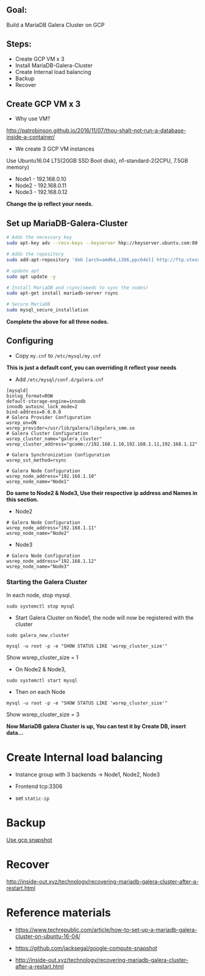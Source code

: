 ## Goal:

Build a MariaDB Galera Cluster on GCP


## Steps:

- Create GCP VM x 3
- Install MariaDB-Galera-Cluster
- Create Internal load balancing
- Backup
- Recover


## Create GCP VM x 3

- Why use VM?

http://patrobinson.github.io/2016/11/07/thou-shalt-not-run-a-database-inside-a-container/


- We create 3 GCP VM instances

Use Ubuntu16.04 LTS(20GB SSD Boot disk), n1-standard-2(2CPU, 7.5GB memory)

- Node1 - 192.168.0.10
- Node2 - 192.168.0.11
- Node3 - 192.168.0.12


**Change the ip reflect your needs.**


## Set up  MariaDB-Galera-Cluster

```bash
# Adds the necessary key
sudo apt-key adv --recv-keys --keyserver hkp://keyserver.ubuntu.com:80 0xF1656F24C74CD1D8

# Adds the repository
sudo add-apt-repository 'deb [arch=amd64,i386,ppc64el] http://ftp.utexas.edu/mariadb/repo/10.1/ubuntu xenial main'

# update apt
sudo apt update -y

# Install MariaDB and rsync(needs to sync the nodes)
sudo apt-get install mariadb-server rsync

# Secure MariaDB
sudo mysql_secure_installation
```

**Complete the above for all three nodes.**



## Configuring

- Copy `my.cnf` to `/etc/mysql/my.cnf`  

**This is just a default conf, you can overriding it reflect your needs**

- Add `/etc/mysql/conf.d/galera.cnf`

```
[mysqld]
binlog_format=ROW
default-storage-engine=innodb
innodb_autoinc_lock_mode=2
bind-address=0.0.0.0
# Galera Provider Configuration
wsrep_on=ON
wsrep_provider=/usr/lib/galera/libgalera_smm.so
# Galera Cluster Configuration
wsrep_cluster_name="galera_cluster"
wsrep_cluster_address="gcomm://192.168.1.10,192.168.1.11,192.168.1.12"

# Galera Synchronization Configuration
wsrep_sst_method=rsync

# Galera Node Configuration
wsrep_node_address="192.168.1.10"
wsrep_node_name="Node1"
```


**Do same to Node2 & Node3, Use their respective ip address and Names in this section.**

- Node2

```
# Galera Node Configuration
wsrep_node_address="192.168.1.11"
wsrep_node_name="Node2"
```

- Node3

```
# Galera Node Configuration
wsrep_node_address="192.168.1.12"
wsrep_node_name="Node3"
```

### Starting the Galera Cluster

In each node, stop mysql.

```
sudo systemctl stop mysql
```

- Start Galera Cluster on Node1, the node will now be registered with the cluster

```
sudo galera_new_cluster

mysql -u root -p -e "SHOW STATUS LIKE 'wsrep_cluster_size'"
```

Show wsrep_cluster_size = 1


- On Node2 & Node3, 

```
sudo systemctl start mysql
```


- Then on each Node

```
mysql -u root -p -e "SHOW STATUS LIKE 'wsrep_cluster_size'"
```

Show wsrep_cluster_size = 3


**Now MariaDB galera Cluster is up, You can test it by Create DB, insert data...**



# Create Internal load balancing


- Instance group with 3 backends -> Node1, Node2, Node3

- Frontend tcp:3306

- set `static-ip`


# Backup

[Use gcp snapshot](https://github.com/jacksegal/google-compute-snapshot)


# Recover

http://inside-out.xyz/technology/recovering-mariadb-galera-cluster-after-a-restart.html


# Reference materials

- https://www.techrepublic.com/article/how-to-set-up-a-mariadb-galera-cluster-on-ubuntu-16-04/

- https://github.com/jacksegal/google-compute-snapshot

- http://inside-out.xyz/technology/recovering-mariadb-galera-cluster-after-a-restart.html

 

















